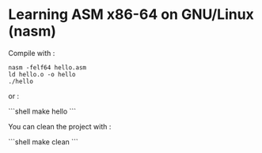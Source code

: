 # Learning ASM x86-64 on GNU/Linux (nasm)

<p>Compile with :</p>

```shell
nasm -felf64 hello.asm
ld hello.o -o hello
./hello
```
<p>or :</p>
```shell
make hello
```
<p>You can clean the project with :</p>
```shell
make clean
```
